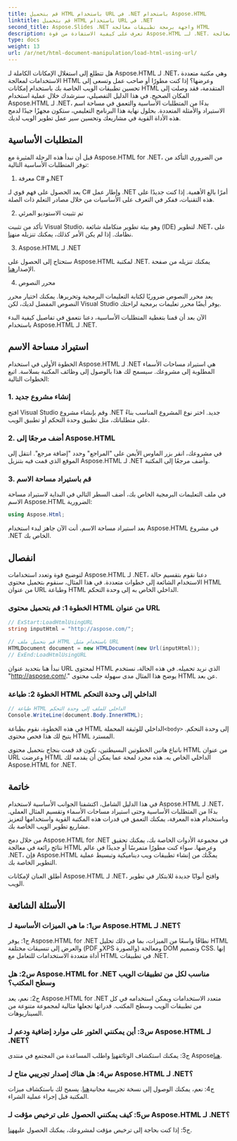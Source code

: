 ```yaml
---
title: قم بتحميل HTML باستخدام URL في .NET باستخدام Aspose.HTML
linktitle: قم بتحميل HTML باستخدام URL في .NET
second_title: Aspose.Slides .NET واجهة برمجة تطبيقات معالجة HTML
description: تعرف على كيفية الاستفادة من قوة Aspose.HTML لـ .NET. عزز تطوير الويب الخاص بك من خلال معالجة HTML وعرضها.
type: docs
weight: 13
url: /ar/net/html-document-manipulation/load-html-using-url/
---
```


هل تتطلع إلى استغلال الإمكانات الكاملة لـ Aspose.HTML لـ .NET، وهي مكتبة متعددة الاستخدامات لمعالجة HTML وعرضها؟ إذا كنت مطورًا أو صاحب عمل وتسعى إلى تحسين تطبيقات الويب الخاصة بك باستخدام إمكانات HTML المتقدمة، فقد وصلت إلى المكان الصحيح. في هذا الدليل التفصيلي، سنرشدك خلال عملية استخدام Aspose.HTML لـ .NET، بدءًا من المتطلبات الأساسية والتعمق في مساحة اسم الاستيراد والأمثلة المتعددة. بحلول نهاية هذا البرنامج التعليمي، ستكون مجهزًا جيدًا لدمج هذه الأداة القوية في مشاريعك وتحسين سير عمل تطوير الويب لديك.

## المتطلبات الأساسية

قبل أن نبدأ هذه الرحلة المثيرة مع Aspose.HTML for .NET، من الضروري التأكد من توفر المتطلبات الأساسية التالية:

1. معرفة C# و.NET

يعد الحصول على فهم قوي لـ C# وإطار عمل .NET أمرًا بالغ الأهمية. إذا كنت جديدًا على هذه التقنيات، ففكر في التعرف على الأساسيات من خلال مصادر التعلم ذات الصلة.

2. تم تثبيت الاستوديو المرئي

تأكد من تثبيت Visual Studio، وهو بيئة تطوير متكاملة شائعة (IDE) لتطوير .NET، على نظامك. إذا لم يكن الأمر كذلك، يمكنك تنزيله من[هنا](https://visualstudio.microsoft.com/).

3. Aspose.HTML لـ .NET

 ستحتاج إلى الحصول على Aspose.HTML لمكتبة .NET. يمكنك تنزيله من صفحة الإصدار[هنا](https://releases.aspose.com/html/net/).

4. محرر النصوص

يعد محرر النصوص ضروريًا لكتابة التعليمات البرمجية وتحريرها. يمكنك اختيار محرر النصوص المفضل لديك، لكن Visual Studio يوفر أيضًا محرر تعليمات برمجية لراحتك.

الآن بعد أن قمنا بتغطية المتطلبات الأساسية، دعنا نتعمق في تفاصيل كيفية البدء باستخدام Aspose.HTML لـ .NET.

## استيراد مساحة الاسم

الخطوة الأولى في استخدام Aspose.HTML لـ .NET هي استيراد مساحات الأسماء المطلوبة إلى مشروعك. سيسمح لك هذا بالوصول إلى وظائف المكتبة بسلاسة. اتبع الخطوات التالية:

### 1. إنشاء مشروع جديد

افتح Visual Studio وقم بإنشاء مشروع .NET جديد. اختر نوع المشروع المناسب بناءً على متطلباتك، مثل تطبيق وحدة التحكم أو تطبيق الويب.

### 2. أضف مرجعًا إلى Aspose.HTML

في مشروعك، انقر بزر الماوس الأيمن على "المراجع" وحدد "إضافة مرجع". انتقل إلى الموقع الذي قمت فيه بتنزيل Aspose.HTML لـ .NET وأضف مرجعًا إلى المكتبة.

### 3. قم باستيراد مساحة الاسم

في ملف التعليمات البرمجية الخاص بك، أضف السطر التالي في البداية لاستيراد مساحة الاسم Aspose.HTML الضرورية:

```csharp
using Aspose.Html;
```

بعد استيراد مساحة الاسم، أنت الآن جاهز لبدء استخدام Aspose.HTML في مشروع .NET الخاص بك.

## انفصال

لتوضيح قوة وتعدد استخدامات Aspose.HTML لـ .NET، دعنا نقوم بتقسيم حالة الاستخدام الشائعة إلى خطوات متعددة. في هذا المثال، سنقوم بتحميل محتوى HTML من عنوان URL وطباعة HTML الداخلي الخاص به إلى وحدة التحكم.

### الخطوة 1: قم بتحميل محتوى HTML من عنوان URL

```csharp
// ExStart:LoadHtmlUsingURL
string inputHtml = "http://aspose.com/";

// قم بتحميل ملف HTML باستخدام مثيل URL
HTMLDocument document = new HTMLDocument(new Url(inputHtml));
// ExEnd:LoadHtmlUsingURL
```

نبدأ هنا بتحديد عنوان URL لمحتوى HTML الذي نريد تحميله. في هذه الحالة، نستخدم "http://aspose.com/." يوضح هذا المثال مدى سهولة جلب محتوى HTML عن بعد.

### الخطوة 2: طباعة HTML الداخلي إلى وحدة التحكم

```csharp
// طباعة HTML الداخلي للملف إلى وحدة التحكم
Console.WriteLine(document.Body.InnerHTML);
```

 في هذه الخطوة، نقوم بطباعة HTML الداخلي للوثيقة المحملة`<body>` إلى وحدة التحكم. يتيح لك هذا فحص محتوى HTML المسترد.

باتباع هاتين الخطوتين البسيطتين، تكون قد قمت بنجاح بتحميل محتوى HTML من عنوان URL وعرضت HTML الداخلي الخاص به. هذه مجرد لمحة عما يمكن أن يقدمه لك Aspose.HTML for .NET.

## خاتمة

في هذا الدليل الشامل، اكتشفنا الجوانب الأساسية لاستخدام Aspose.HTML لـ .NET، بدءًا من المتطلبات الأساسية وحتى استيراد مساحات الأسماء وتقسيم المثال العملي. وباستخدام هذه المعرفة، يمكنك التعمق في قدرات هذه المكتبة القوية واستخدامها لتعزيز مشاريع تطوير الويب الخاصة بك.

من خلال دمج Aspose.HTML for .NET في مجموعة الأدوات الخاصة بك، يمكنك تحقيق نتائج رائعة في معالجة HTML وعرضها. سواء كنت مطورًا متمرسًا أو جديدًا في عالم .NET، فإن Aspose.HTML يمكّنك من إنشاء تطبيقات ويب ديناميكية وتبسيط عملية التطوير الخاصة بك.

أطلق العنان لإمكانات Aspose.HTML لـ .NET، وافتح أبوابًا جديدة للابتكار في تطوير الويب.

## الأسئلة الشائعة

### س1: ما هي الميزات الأساسية لـ Aspose.HTML لـ .NET؟
   
ج1: يوفر Aspose.HTML for .NET نطاقًا واسعًا من الميزات، بما في ذلك تحليل HTML والعرض إلى تنسيقات مختلفة (PDF وXPS والصورة) ومعالجة DOM وتصميم CSS. إنها أداة متعددة الاستخدامات للتعامل مع HTML في تطبيقات .NET.

### س2: هل Aspose.HTML for .NET مناسب لكل من تطبيقات الويب وسطح المكتب؟
   
ج2: نعم، يعد Aspose.HTML for .NET متعدد الاستخدامات ويمكن استخدامه في كل من تطبيقات الويب وسطح المكتب. قدراتها تجعلها مثالية لمجموعة متنوعة من السيناريوهات.

### س3: أين يمكنني العثور على موارد إضافية ودعم لـ Aspose.HTML لـ .NET؟
   
 ج3: يمكنك استكشاف الوثائق[هنا](https://reference.aspose.com/html/net/) واطلب المساعدة من المجتمع في منتدى Aspose[هنا](https://forum.aspose.com/).

### س4: هل هناك إصدار تجريبي متاح لـ Aspose.HTML لـ .NET؟
   
 ج4: نعم، يمكنك الوصول إلى نسخة تجريبية مجانية[هنا](https://releases.aspose.com/). يسمح لك باستكشاف ميزات المكتبة قبل إجراء عملية الشراء.

### س5: كيف يمكنني الحصول على ترخيص مؤقت لـ Aspose.HTML لـ .NET؟
   
 ج5: إذا كنت بحاجة إلى ترخيص مؤقت لمشروعك، يمكنك الحصول عليه[هنا](https://purchase.aspose.com/temporary-license/).